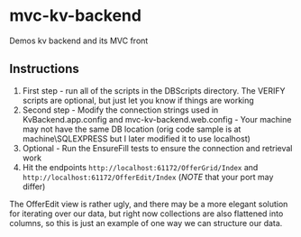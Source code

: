 mvc-kv-backend
==============

Demos kv backend and its MVC front


Instructions
-------

1. First step - run all of the scripts in the DBScripts directory. The VERIFY scripts are optional, but just let you know if things are working
2. Second step - Modify the connection strings used in KvBackend.app.config and mvc-kv-backend.web.config - Your machine may not have the same DB location (orig code sample is at machine\SQLEXPRESS but I later modified it to use localhost)
3. Optional - Run the EnsureFill tests to ensure the connection and retrieval work
4. Hit the endpoints `http://localhost:61172/OfferGrid/Index` and `http://localhost:61172/OfferEdit/Index` (*NOTE* that your port may differ)

The OfferEdit view is rather ugly, and there may be a more elegant solution for iterating over our data, but right now collections are also flattened into columns, so this is just an example of one way we can structure our data.
